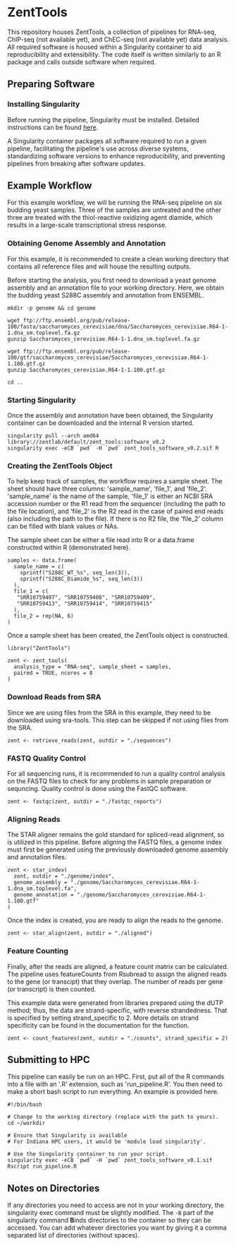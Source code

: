 # ZentTools

This repository houses ZentTools, a collection of pipelines for RNA-seq,
  ChIP-seq (not available yet), and ChEC-seq (not available yet) data analysis.
All required software is housed within a Singularity container to aid
  reproducibility and extensibility.
The code itself is written similarly to an R package and calls outside software
  when required.

## Preparing Software

### Installing Singularity

Before running the pipeline, Singularity must be installed.
Detailed instructions can be found [here](https://sylabs.io/guides/3.5/user-guide/quick_start.html#quick-installation-steps).

A Singularity container packages all software required to run a given pipeline, facilitating the pipeline's use across diverse systems, standardizing software versions to enhance reproducibility, and preventing pipelines from breaking after software updates.

## Example Workflow

For this example workflow, we will be running the RNA-seq pipeline on six budding yeast samples.
Three of the samples are untreated and the other three are treated with the thiol-reactive oxidizing agent diamide, which results in a large-scale transcriptional stress response.

### Obtaining Genome Assembly and Annotation

For this example, it is recommended to create a clean working directory
  that contains all reference files and will house the resulting outputs.

Before starting the analysis, you first need to download a yeast genome assembly
  and an annotation file to your working directory.
Here, we obtain the budding yeast S288C assembly and annotation from ENSEMBL.

```
mkdir -p genome && cd genome

wget ftp://ftp.ensembl.org/pub/release-100/fasta/saccharomyces_cerevisiae/dna/Saccharomyces_cerevisiae.R64-1-1.dna_sm.toplevel.fa.gz
gunzip Saccharomyces_cerevisiae.R64-1-1.dna_sm.toplevel.fa.gz

wget ftp://ftp.ensembl.org/pub/release-100/gtf/saccharomyces_cerevisiae/Saccharomyces_cerevisiae.R64-1-1.100.gtf.gz
gunzip Saccharomyces_cerevisiae.R64-1-1.100.gtf.gz

cd ..
```

### Starting Singularity

Once the assembly and annotation have been obtained, the Singularity container can be downloaded and the internal R version started.

```
singularity pull --arch amd64 library://zentlab/default/zent_tools:software_v0.2
singularity exec -eCB `pwd` -H `pwd` zent_tools_software_v0.2.sif R
```

### Creating the ZentTools Object

To help keep track of samples, the workflow requires a sample sheet.
The sheet should have three columns: 'sample_name', 'file_1', and 'file_2'.
'sample_name' is the name of the sample, 'file_1' is either an NCBI SRA accession number
  or the R1 read from the sequencer (including the path to the file location),
  and 'file_2' is the R2 read in the case of paired end reads (also including
  the path to the file).
If there is no R2 file, the 'file_2' column can be filled with blank values or NAs. 

The sample sheet can be either a file read into R or a data.frame constructed within R (demonstrated here).

```
samples <- data.frame(
  sample_name = c(
    sprintf("S288C_WT_%s", seq_len(3)),
    sprintf("S288C_Diamide_%s", seq_len(3))
  ),
  file_1 = c(
   "SRR10759407", "SRR10759408", "SRR10759409",
   "SRR10759413", "SRR10759414", "SRR10759415"
  ),
  file_2 = rep(NA, 6)
)
```

Once a sample sheet has been created, the ZentTools object is constructed.

```
library("ZentTools")

zent <- zent_tools(
  analysis_type = "RNA-seq", sample_sheet = samples,
  paired = TRUE, ncores = 8
)
```

### Download Reads from SRA

Since we are using files from the SRA in this example,
  they need to be downloaded using sra-tools.
This step can be skipped if not using files from the SRA.

```
zent <- retrieve_reads(zent, outdir = "./sequences")
```

### FASTQ Quality Control

For all sequencing runs, it is recommended to run a quality control
  analysis on the FASTQ files to check for any problems in
  sample preparation or sequncing.
Quality control is done using the FastQC software.

```
zent <- fastqc(zent, outdir = "./fastqc_reports")
```

### Aligning Reads

The STAR aligner remains the gold standard for spliced-read alignment,
  so is utilized in this pipeline.
Before aligning the FASTQ files, a genome index must first be generated
  using the previously downloaded genome assembly and annotation files.

```
zent <- star_index(
  zent, outdir = "./genome/index",
  genome_assembly = "./genome/Saccharomyces_cerevisiae.R64-1-1.dna_sm.toplevel.fa",
  genome_annotation = "./genome/Saccharomyces_cerevisiae.R64-1-1.100.gtf"
)
```

Once the index is created, you are ready to align the reads to the genome.

```
zent <- star_align(zent, outdir = "./aligned")
```

### Feature Counting

Finally, after the reads are aligned, a feature count matrix can be calculated.
The pipeline uses featureCounts from Rsubread to assign the aligned reads
  to the gene (or transcipt) that they overlap.
The number of reads per gene (or transcript) is then counted.

This example data were generated from libraries prepared using the dUTP method; thus, the data are strand-specific, with reverse strandedness. That is specified by setting strand_specific to 2.
More details on strand specificity can be found in the documentation for the function.

```
zent <- count_features(zent, outdir = "./counts", strand_specific = 2)
```

## Submitting to HPC

This pipeline can easily be run on an HPC.
First, put all of the R commands into a file with an '.R' extension, such as 'run_pipeline.R'.
You then need to make a short bash script to run everything.
An example is provided here.

```
#!/bin/bash

# Change to the working directory (replace with the path to yours).
cd ~/workdir

# Ensure that Singularity is available
# For Indiana HPC users, it would be 'module load singularity'.

# Use the Singularity container to run your script.
singularity exec -eCB `pwd` -H `pwd` zent_tools_software_v0.1.sif Rscript run_pipeline.R
```

## Notes on Directories

If any directories you need to access are not in your working directory, the singularity exec command must be slightly modified.
The `-B` part of the singularity command **B**inds directories to the container
  so they can be accessed.
You can add whatever directories you want by giving it a comma separated
  list of directories (without spaces).
